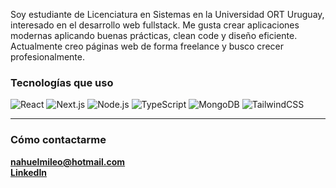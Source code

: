 Soy estudiante de Licenciatura en Sistemas en la Universidad ORT Uruguay, interesado en el desarrollo web fullstack. 
Me gusta crear aplicaciones modernas aplicando buenas prácticas, clean code y diseño eficiente.  
Actualmente creo páginas web de forma freelance y busco crecer profesionalmente.

### Tecnologías que uso

![React](https://img.shields.io/badge/React-20232A?style=for-the-badge&logo=react&logoColor=61DAFB)
![Next.js](https://img.shields.io/badge/Next.js-000000?style=for-the-badge&logo=nextdotjs&logoColor=white)
![Node.js](https://img.shields.io/badge/Node.js-43853D?style=for-the-badge&logo=node.js&logoColor=white)
![TypeScript](https://img.shields.io/badge/TypeScript-007ACC?style=for-the-badge&logo=typescript&logoColor=white)
![MongoDB](https://img.shields.io/badge/MongoDB-4EA94B?style=for-the-badge&logo=mongodb&logoColor=white)
![TailwindCSS](https://img.shields.io/badge/TailwindCSS-38B2AC?style=for-the-badge&logo=tailwind-css&logoColor=white)

---
### Cómo contactarme
**nahuelmileo@hotmail.com**  
**[LinkedIn](https://www.linkedin.com/in/nahuelmileo)**

